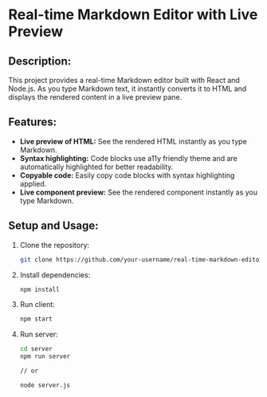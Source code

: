 # Real-time Markdown Editor with Live Preview

## Description:

This project provides a real-time Markdown editor built with React and Node.js. As you type Markdown text, it instantly converts it to HTML and displays the rendered content in a live preview pane.

## Features:

- **Live preview of HTML:** See the rendered HTML instantly as you type Markdown.
- **Syntax highlighting:** Code blocks use a11y friendly theme and are automatically highlighted for better readability.
- **Copyable code:** Easily copy code blocks with syntax highlighting applied.
- **Live component preview:** See the rendered component instantly as you type Markdown.

## Setup and Usage:

1. Clone the repository:
   ```bash
   git clone https://github.com/your-username/real-time-markdown-editor
   ```
2. Install dependencies:
   ```bash
   npm install
   ```
2. Run client:
   ```bash
   npm start
   ```
2. Run server:
   ```bash
   cd server
   npm run server

   // or

   node server.js
   ```
